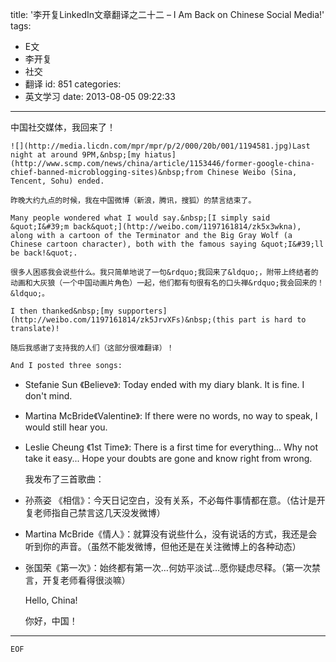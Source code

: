 title: '李开复LinkedIn文章翻译之二十二 – I Am Back on Chinese Social Media!'
tags:
  - E文
  - 李开复
  - 社交
  - 翻译
id: 851
categories:
  - 英文学习
date: 2013-08-05 09:22:33
---

中国社交媒体，我回来了！

	![](http://media.licdn.com/mpr/mpr/p/2/000/20b/001/1194581.jpg)Last night at around 9PM,&nbsp;[my hiatus](http://www.scmp.com/news/china/article/1153446/former-google-china-chief-banned-microblogging-sites)&nbsp;from Chinese Weibo (Sina, Tencent, Sohu) ended.

	昨晚大约九点的时候，我在中国微博（新浪，腾讯，搜狐）的禁言结束了。

	Many people wondered what I would say.&nbsp;[I simply said &quot;I&#39;m back&quot;](http://weibo.com/1197161814/zk5x3wkna), along with a cartoon of the Terminator and the Big Gray Wolf (a Chinese cartoon character), both with the famous saying &quot;I&#39;ll be back!&quot;.

	很多人困惑我会说些什么。我只简单地说了一句&rdquo;我回来了&ldquo;，附带上终结者的动画和大灰狼（一个中国动画片角色）一起，他们都有句很有名的口头禅&rdquo;我会回来的！&ldquo;。

	I then thanked&nbsp;[my supporters](http://weibo.com/1197161814/zk5JrvXFs)&nbsp;(this part is hard to translate)!

	随后我感谢了支持我的人们（这部分很难翻译）！

	And I posted three songs:

*   Stefanie Sun 《Believe》: Today ended with my diary blank. It is fine. I don&#39;t mind.
*   Martina McBride《Valentine》: If there were no words, no way to speak, I would still hear you.
*   Leslie Cheung 《1st Time》: There is a first time for everything... Why not take it easy... Hope your doubts are gone and know right from wrong.

	​我发布了三首歌曲：

*   孙燕姿 《相信》：今天日记空白，没有关系，不必每件事情都在意。（估计是开复老师指自己禁言这几天没发微博）
*   Martina McBride《情人》：就算没有说些什么，没有说话的方式，我还是会听到你的声音。（虽然不能发微博，但他还是在关注微博上的各种动态）
*   张国荣《第一次》：始终都有第一次&hellip;何妨平淡试&hellip;愿你疑虑尽释。（第一次禁言，开复老师看得很淡嘛）

	Hello, China!

	你好，中国！

* * *

	EOF